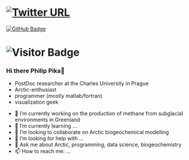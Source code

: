# [![Twitter URL](https://img.shields.io/twitter/follow/philip_pika?style=social)](https://twitter.com/intent/follow?screen_name=philip_pika)
[![GitHub Badge](https://img.shields.io/github/followers/PhilipPika?style=social)](https://github.com/PhilipPika?tab=followers)
# ![Visitor Badge](https://visitor-badge.laobi.icu/badge?page_id=PhilipPika.PhilipPika&left_text=HelloVisitor)

### Hi there Philip Pika👋

* PostDoc researcher at the Charles University in Prague
* Arctic-enthusiast
* programmer (mostly matlab/fortran)
* visualization geek

- 🔭 I’m currently working on the production of methane from subglacial environments in Greenland
- 🌱 I’m currently learning ...
- 👯 I’m looking to collaborate on Arctic biogeochemical modelling
- 🤔 I’m looking for help with ...
- 💬 Ask me about Arctic, programming, data science, biogeochemistry
- 📫 How to reach me: ...


<!--
**PhilipPika/PhilipPika** is a ✨ _special_ ✨ repository because its `README.md` (this file) appears on your GitHub profile.

Here are some ideas to get you started:

- 🔭 I’m currently working on ...
- 🌱 I’m currently learning ...
- 👯 I’m looking to collaborate on ...
- 🤔 I’m looking for help with ...
- 💬 Ask me about ...
- 📫 How to reach me: ...
- 😄 Pronouns: ...
- ⚡ Fun fact: ...
*Academic*
- [Researchgate Profile](https://www.researchgate.net/profile/Ingmar-Nitze)
- [Google Scholar Profile](https://scholar.google.com/citations?user=efPKbzUAAAAJ)

*Outreach*
- [Twitter](https://twitter.com/philip_pika)
-->

